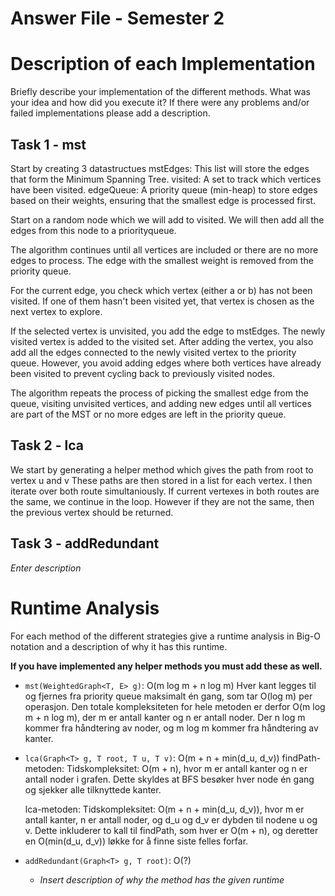 # Answer File - Semester 2
# Description of each Implementation
Briefly describe your implementation of the different methods. What was your idea and how did you execute it? If there were any problems and/or failed implementations please add a description.

## Task 1 - mst
Start by creating 3 datastructues
mstEdges: This list will store the edges that form the Minimum Spanning Tree.
visited: A set to track which vertices have been visited.
edgeQueue: A priority queue (min-heap) to store edges based on their weights, ensuring that the smallest edge is processed first.

Start on a random node which we will add to visited.
We will then add all the edges from this node to a priorityqueue. 

The algorithm continues until all vertices are included or there are no more edges to process.
The edge with the smallest weight is removed from the priority queue.

For the current edge, you check which vertex (either a or b) has not been visited. If one of them hasn't been visited yet, that vertex is chosen as the next vertex to explore.

If the selected vertex is unvisited, you add the edge to mstEdges.
The newly visited vertex is added to the visited set.
After adding the vertex, you also add all the edges connected to the newly visited vertex to the priority queue. However, you avoid adding edges where both vertices have already been visited to prevent cycling back to previously visited nodes.

The algorithm repeats the process of picking the smallest edge from the queue, visiting unvisited vertices, and adding new edges until all vertices are part of the MST or no more edges are left in the priority queue.

## Task 2 - lca
We start by generating a helper method which gives the path from root to vertex u and v
These paths are then stored in a list for each vertex. I then iterate over both route simultaniously. If current vertexes in both routes are the same, we continue in the loop.
However if they are not the same, then the previous vertex should be returned. 

## Task 3 - addRedundant
*Enter description*


# Runtime Analysis
For each method of the different strategies give a runtime analysis in Big-O notation and a description of why it has this runtime.

**If you have implemented any helper methods you must add these as well.**

* ``mst(WeightedGraph<T, E> g)``: O(m log m + n log m)
    Hver kant legges til og fjernes fra priority queue maksimalt én gang, som tar O(log m) per operasjon.
    Den totale kompleksiteten for hele metoden er derfor O(m log m + n log m), der m er antall kanter og n er antall noder.
    Der n log m kommer fra håndtering av noder, og m log m kommer fra håndtering av kanter.

* ``lca(Graph<T> g, T root, T u, T v)``: O(m + n + min(d_u, d_v))
    findPath-metoden:
    Tidskompleksitet: O(m + n), hvor m er antall kanter og n er antall noder i grafen.
    Dette skyldes at BFS besøker hver node én gang og sjekker alle tilknyttede kanter.

    lca-metoden:
    Tidskompleksitet: O(m + n + min(d_u, d_v)), hvor m er antall kanter, n er antall noder, og d_u og d_v er dybden til nodene u og v.
    Dette inkluderer to kall til findPath, som hver er O(m + n), og deretter en O(min(d_u, d_v)) løkke for å finne siste felles forfar.

* ``addRedundant(Graph<T> g, T root)``: O(?)
    * *Insert description of why the method has the given runtime*

